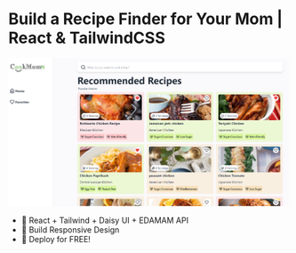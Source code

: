 # Build a Recipe Finder for Your Mom | React & TailwindCSS

![Demo App](/public/Screenshot_29.png)

-   🌟 React + Tailwind + Daisy UI + EDAMAM API
-   🎃 Build Responsive Design
-   🚀 Deploy for FREE!
